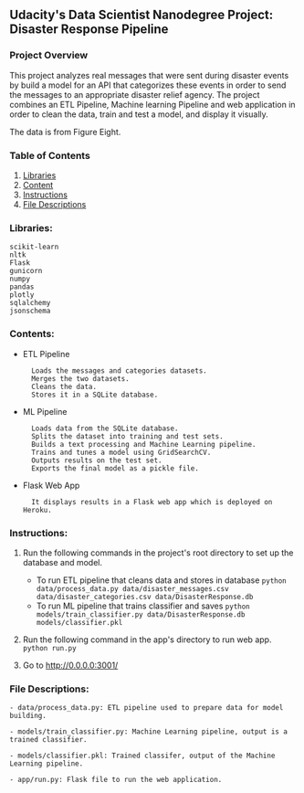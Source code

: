 ## Udacity's Data Scientist Nanodegree Project: Disaster Response Pipeline

### Project Overview
This project analyzes real messages that were sent during disaster events by build a model for an API that categorizes these events in order to send the messages to an appropriate disaster relief agency. The project combines an ETL Pipeline, Machine learning Pipeline and web application in order to clean the data, train and test a model, and display it visually.

The data is from Figure Eight.

### Table of Contents

1. [Libraries](#libraries)
2. [Content](#contents)
3. [Instructions](#instructions)
4. [File Descriptions](#files)

### Libraries: <a name="libraries"></a>

    scikit-learn
    nltk
    Flask
    gunicorn
    numpy
    pandas
    plotly
    sqlalchemy
    jsonschema

### Contents: <a name="contents"></a>

* ETL Pipeline

        Loads the messages and categories datasets.
        Merges the two datasets.
        Cleans the data.
        Stores it in a SQLite database.

* ML Pipeline

        Loads data from the SQLite database.
        Splits the dataset into training and test sets.
        Builds a text processing and Machine Learning pipeline.
        Trains and tunes a model using GridSearchCV.
        Outputs results on the test set.
        Exports the final model as a pickle file.

* Flask Web App

        It displays results in a Flask web app which is deployed on Heroku.

### Instructions: <a name="instructions"></a>
1. Run the following commands in the project's root directory to set up the database and model.

    - To run ETL pipeline that cleans data and stores in database
        `python data/process_data.py data/disaster_messages.csv data/disaster_categories.csv data/DisasterResponse.db`
    - To run ML pipeline that trains classifier and saves
        `python models/train_classifier.py data/DisasterResponse.db models/classifier.pkl`

2. Run the following command in the app's directory to run web app.
    `python run.py`

3. Go to http://0.0.0.0:3001/

### File Descriptions: <a name="files"></a>

    - data/process_data.py: ETL pipeline used to prepare data for model building.
    
    - models/train_classifier.py: Machine Learning pipeline, output is a trained classifier. 
    
    - models/classifier.pkl: Trained classifer, output of the Machine Learning pipeline.
    
    - app/run.py: Flask file to run the web application.


